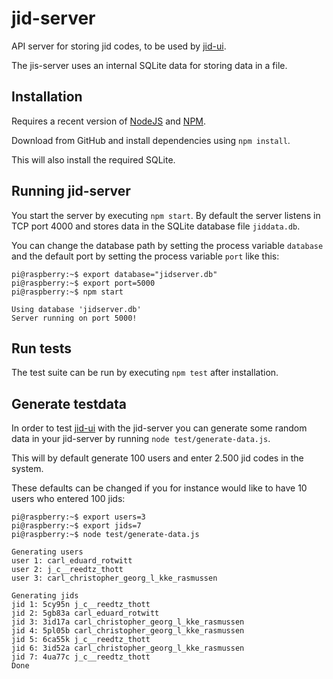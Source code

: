 # jid-server
API server for storing jid codes, to be used by [jid-ui](https://github.com/jotajoti/jid-ui).

The jis-server uses an internal SQLite data for storing data in a file.

## Installation
Requires a recent version of [NodeJS](https://nodejs.org/en/download/package-manager/) and [NPM](https://www.npmjs.com/get-npm).

Download from GitHub and install dependencies using `npm install`.

This will also install the required SQLite.

## Running jid-server
You start the server by executing `npm start`. By default the server listens in TCP port 4000 and stores data in the SQLite database file `jiddata.db`.

You can change the database path by setting the process variable `database` and the default port by setting the process variable `port` like this:
```console
pi@raspberry:~$ export database="jidserver.db"
pi@raspberry:~$ export port=5000
pi@raspberry:~$ npm start

Using database 'jidserver.db'
Server running on port 5000!
```

## Run tests
The test suite can be run by executing `npm test` after installation.

## Generate testdata
In order to test [jid-ui](https://github.com/jotajoti/jid-ui) with the jid-server you can generate some random data in your jid-server by running `node test/generate-data.js`.

This will by default generate 100 users and enter 2.500 jid codes in the system.

These defaults can be changed if you for instance would like to have 10 users who entered 100 jids:
```console
pi@raspberry:~$ export users=3
pi@raspberry:~$ export jids=7
pi@raspberry:~$ node test/generate-data.js

Generating users
user 1: carl_eduard_rotwitt
user 2: j_c__reedtz_thott
user 3: carl_christopher_georg_l_kke_rasmussen

Generating jids
jid 1: 5cy95n j_c__reedtz_thott
jid 2: 5gb83a carl_eduard_rotwitt
jid 3: 3id17a carl_christopher_georg_l_kke_rasmussen
jid 4: 5pl05b carl_christopher_georg_l_kke_rasmussen
jid 5: 6ca55k j_c__reedtz_thott
jid 6: 3id52a carl_christopher_georg_l_kke_rasmussen
jid 7: 4ua77c j_c__reedtz_thott
Done
```
